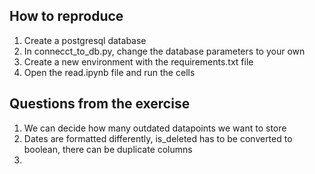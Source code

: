 ## How to reproduce
1. Create a postgresql database
2. In connecct_to_db.py, change the database parameters to your own
3. Create a new environment with the requirements.txt file
4. Open the read.ipynb file and run the cells

## Questions from the exercise
1. We can decide how many outdated datapoints we want to store
2. Dates are formatted differently, is_deleted has to be converted to boolean, there can be duplicate columns
3. 
